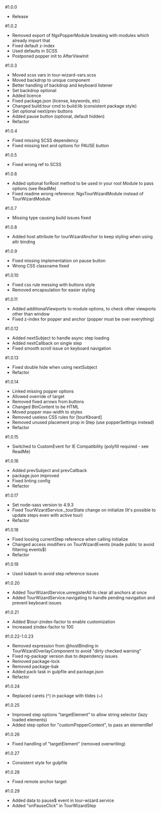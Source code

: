 #1.0.0
* Release

#1.0.2
* Removed export of NgxPopperModule breaking with modules which already import that
* Fixed default z-index
* Used defaults in SCSS
* Postponed popper init to AfterViewInit

#1.0.3
* Moved scss vars in tour-wizard-vars.scss
* Moved backdrop to unique component
* Better handling of backdrop and keyboard listener
* Set backdrop optional
* Added licence
* Fixed package.json (license, keywords, etc)
* Changed build:tour cmd to build:lib (consistent package style)
* Set optional next/prev buttons
* Added pause button (optional, default hidden)
* Refactor

#1.0.4
* Fixed missing SCSS dependency
* Fixed missing text and options for PAUSE button

#1.0.5
* Fixed wrong ref to SCSS

#1.0.6
* Added optional forRoot method to be used in your root Module to pass options (see ReadMe)
* Fixed readme wrong reference: NgxTourWizardModule instead of TourWizardModule

#1.0.7
* Missing type causing build issues fixed

#1.0.8
* Added host attribute for tourWizardAnchor to keep styling when using attr binding

#1.0.9
* Fixed missing implementation on pause button
* Wrong CSS classname fixed

#1.0.10
* Fixed css rule messing with buttons style
* Removed encapsulation for easier styling

#1.0.11
* Added additionalViewports to module options, to check other viewports other than window
* Fixed z-index for popper and anchor (popper must be over everything)

#1.0.12
* Added nextSubject to handle async step loading
* Added nextCallback on single step
* Fixed smooth scroll issue on keyboard navigation

#1.0.13
* Fixed double hide when using nextSubject
* Refactor

#1.0.14
* Linked missing popper options
* Allowed override of target
* Removed fixed arrows from buttons
* Changed BtnContent to be HTML
* Moved popper max-width to styles
* Removed useless CSS rules for [tourKboard]
* Removed unused placement prop in Step (use popperSettings instead)
* Refactor

#1.0.15
* Switched to CustomEvent for IE Compatibility (polyfill required - see ReadMe)

#1.0.16
* Added prevSubject and prevCallback
* package.json improved
* Fixed linting config
* Refactor

#1.0.17
* Set node-sass version to 4.9.3
* Fixed TourWizardService._tourState change on initialize (It's possible to update steps even with active tour)
* Refactor

#1.0.18
* Fixed loosing currentStep reference when calling initialize
* Changed access modifiers on TourWizardEvents (made public to avoid filtering events$)
* Refactor

#1.0.19
* Used lodash to avoid step reference issues

#1.0.20
* Added TourWizardService.unregisterAll to clear all anchors at once
* Added TourWizardService.navigating to handle pending navigation and prevent keyboard issues

#1.0.21
* Added $tour-zindex-factor to enable customization
* Increased zindex-factor to 100

#1.0.22-1.0.23
* Removed expression from @hostBinding in TourWizardOverlayComponent to avoid "dirty checked warning"
* Fixed ng-packagr version due to dependency issues
* Removed package-lock
* Removed package-bak
* Added pack task in gulpfile and package.json
* Refactor

#1.0.24
* Replaced carets (^) in package with tildes (~)

#1.0.25
* Improved step options "targetElement" to allow string selector (lazy loaded elements)
* Added step option for "customPopperContent", to pass an elementRef

#1.0.26
* Fixed handling of "targetElement" (removed overwriting)

#1.0.27
* Consistent style for gulpfile

#1.0.28
* Fixed remote anchor target

#1.0.29
* Added data to pause$ event in tour-wizard.service
* Added "onPauseClick" in TourWizardStep
